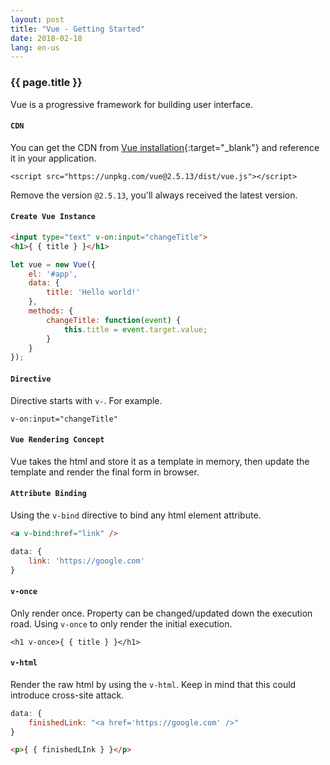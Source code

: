 ```yaml
---
layout: post
title: "Vue - Getting Started"
date: 2018-02-18
lang: en-us
---
```


### {{ page.title }}

Vue is a progressive framework for building user interface.

#### `CDN`

You can get the CDN from [Vue installation](https://vuejs.org/v2/guide/installation.html){:target="_blank"} and reference it in your application.

    <script src="https://unpkg.com/vue@2.5.13/dist/vue.js"></script>

Remove the version `@2.5.13`, you'll always received the latest version.

#### `Create Vue Instance`

```html
<input type="text" v-on:input="changeTitle">
<h1>{ { title } }</h1>
```

```javascript
let vue = new Vue({
    el: '#app',
    data: {
        title: 'Hello world!'
    },
    methods: {
        changeTitle: function(event) {
            this.title = event.target.value;
        }
    }
});
```

#### `Directive`

Directive starts with `v-`. For example.

    v-on:input="changeTitle"

#### `Vue Rendering Concept`

Vue takes the html and store it as a template in memory, then update the template and render the final form in browser.

#### `Attribute Binding`

Using the `v-bind` directive to bind any html element attribute.

```html
<a v-bind:href="link" />
```

```javascript
data: {
    link: 'https://google.com'
}
```

#### `v-once`

Only render once. Property can be changed/updated down the execution road. Using `v-once` to only render the initial execution.

    <h1 v-once>{ { title } }</h1>

#### `v-html`

Render the raw html by using the `v-html`. Keep in mind that this could introduce cross-site attack. 

```javascript
data: {
    finishedLink: "<a href='https://google.com' />"
}
```

```html
<p>{ { finishedLInk } }</p>
```